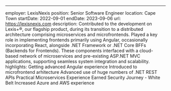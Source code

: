 ---
employer: LexisNexis
position: Senior Software Engineer
location: Cape Town
startDate: 2022-09-01
endDate: 2023-09-06
url: https://lexisnexis.com
description: Contributed to the development on Lexis+®, our flagship product, during its transition to a distributed architecture comprising microservices and microfrontends. Played a key role in implementing frontends primarily using Angular, occasionally incorporating React, alongside .NET Framework or .NET Core BFFs (Backends for Frontends). These components interfaced with a cloud-based network of microservices and pre-existing ASP.NET MVC applications, supporting seamless system integration and scalability.
highlights:
    Getting advanced Angular experience
    Introduced to microfrontend arhitecture
    Advanced use of huge numbers of .NET REST APIs
    Practical Microservices Experience
    Earned Security Journey - White Belt
    Increased Azure and AWS experience
